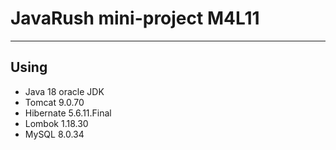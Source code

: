 # JavaRush mini-project M4L11

---

## Using  
- Java 18 oracle JDK  
- Tomcat 9.0.70
- Hibernate 5.6.11.Final
- Lombok 1.18.30
- MySQL 8.0.34
